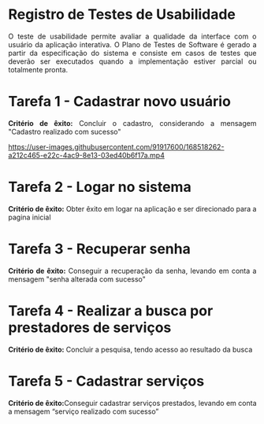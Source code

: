 # Registro de Testes de Usabilidade

<p align="justify">O teste de usabilidade permite avaliar a qualidade da interface com o usuário da aplicação interativa. O Plano de Testes de Software é gerado a partir da especificação do sistema e consiste em casos de testes que deverão ser executados quando a implementação estiver parcial ou totalmente pronta.</p>


# Tarefa 1 - Cadastrar novo usuário

<p align="justify">
<b>Critério de êxito:</b> Concluir o cadastro, considerando a mensagem "Cadastro realizado com sucesso"
</p> 

https://user-images.githubusercontent.com/91917600/168518262-a212c465-e22c-4ac9-8e13-03ed40b6f17a.mp4

# Tarefa 2 - Logar no sistema

<p align="justify">
<b>Critério de êxito:</b> Obter êxito em logar na aplicação e ser direcionado para a pagina inicial
</p> 

# Tarefa 3 -  Recuperar senha

<p align="justify">
<b>Critério de êxito:</b> Conseguir a recuperação da senha, levando em conta a mensagem "senha alterada com sucesso"
</p>

# Tarefa 4 - Realizar a busca por prestadores de serviços

<p align="justify">
<b>Critério de êxito:</b> Concluir a pesquisa, tendo acesso ao resultado da busca
</p> 

# Tarefa 5 - Cadastrar serviços 

<p align="justify">
<b>Critério de êxito:</b>Conseguir cadastrar serviços prestados, levando em conta a mensagem “serviço realizado com sucesso”
</p> 